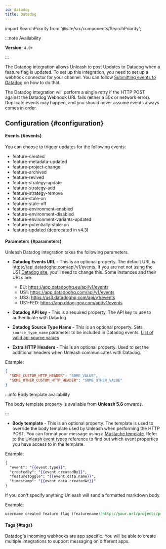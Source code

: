 ```yaml
---
id: datadog
title: Datadog
---
```


import SearchPriority from '@site/src/components/SearchPriority';

<SearchPriority level="high" />

:::note Availability

**Version**: `4.0+`

:::

The Datadog integration allows Unleash to post Updates to Datadog when a feature flag is updated. To set up this integration, you need to set up a webhook connector for your channel. You can follow [Submitting events to Datadog](https://docs.datadoghq.com/api/latest/events/#post-an-event) on how to do that.

The Datadog integration will perform a single retry if the HTTP POST against the Datadog Webhook URL fails (either a 50x or network error). Duplicate events may happen, and you should never assume events always comes in order.

## Configuration {#configuration}

#### Events {#events}

You can choose to trigger updates for the following events:

- feature-created
- feature-metadata-updated
- feature-project-change
- feature-archived
- feature-revived
- feature-strategy-update
- feature-strategy-add
- feature-strategy-remove
- feature-stale-on
- feature-stale-off
- feature-environment-enabled
- feature-environment-disabled
- feature-environment-variants-updated
- feature-potentially-stale-on
- feature-updated (deprecated in v4.3)

#### Parameters {#parameters}

Unleash Datadog integration takes the following parameters.

- **Datadog Events URL** - This is an optional property. The default URL is https://api.datadoghq.com/api/v1/events. If you are not not using the US1 [Datadog site](https://docs.datadoghq.com/getting_started/site/), you'll need to change this. Some instances and their URLs are:
  - EU: https://app.datadoghq.eu/api/v1/events
  - US1: https://app.datadoghq.com/api/v1/events
  - US3: https://us3.datadoghq.com/api/v1/events
  - US1-FED: https://app.ddog-gov.com/api/v1/events


- **Datadog API key** - This is a required property. The API key to use to authenticate with Datadog.

- **Datadog Source Type Name** - This is an optional property. Sets `source_type_name` parameter to be included in Datadog events. [List of valid api source values](https://docs.datadoghq.com/integrations/faq/list-of-api-source-attribute-value/)

- **Extra HTTP Headers** - This is an optional property. Used to set the additional headers when Unleash communicates with Datadog.

Example:

```json
{
  "SOME_CUSTOM_HTTP_HEADER": "SOME_VALUE",
  "SOME_OTHER_CUSTOM_HTTP_HEADER": "SOME_OTHER_VALUE"
}
```

:::info Body template availability

The body template property is available from **Unleash 5.6** onwards.

:::

- **Body template** - This is an optional property. The template is used to override the body template used by Unleash when performing the HTTP POST. You can format your message using a [Mustache template](https://mustache.github.io). Refer to the [Unleash event types](/reference/events#event-types) reference to find out which event properties you have access to in the template.

Example:

```mustache
{
  "event": "{{event.type}}",
  "createdBy": "{{event.createdBy}}",
  "featureToggle": "{{event.data.name}}",
  "timestamp": "{{event.data.createdAt}}"
}
```

If you don't specify anything Unleash will send a formatted markdown body.

Example:

```markdown
username created feature flag (featurename)[http://your.url/projects/projectname/features/featurename] in project *projectname*
```

#### Tags {#tags}

Datadog's incoming webhooks are app specific. You will be able to create multiple integrations to support messaging on different apps.

